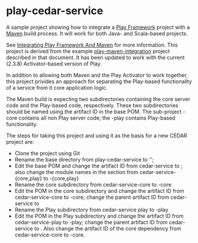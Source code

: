 # play-cedar-service

A sample project showing how to integrate a [Play Framework](http://www.playframework.com/) project with a [Maven](http://maven.apache.org/) build process. 
It will work for both Java- and Scala-based projects.

See [Integrating Play Framework And Maven](http://orrsella.com/2014/02/25/integrating-play-framework-and-maven/) for more information.
This project is derived from the example [play-maven-integration](https://github.com/orrsella/play-maven-integration) project described in that document.
It has been updated to work with the current (2.3.8) Activator-based version of Play.

In addition to allowing both Maven and the Play Activator to work together, this project privides an approach for separating 
the Play-based functionality of a service from it core application logic. 

The Maven build is expecting two subdirectories containing the core server code and the Play-based code, respectively.
These two subdirectories should be named using the artifact ID in the base POM.
The sub-project <artifactId>-core contains all non Play server code; the <artifactId>-play contains Play-based functionality.

The steps for taking this project and using it as the basis for a new CEDAR project are:

* Clone the project using Git
* Rename the base directory from play-cedar-service to '<new-service>';
* Edit the base POM and change the artifact ID from cedar-service to <new-service>;
  also change the module names in the <modules> section from cedar-service-{core,play} to <new-service>-{core,play}
* Rename the core subdirectory from cedar-service-core to <new-service>-core
* Edit the POM in the core subdirectory and change the artifact ID from cedar-service-core to <new-service>-core;
  change the parent artifact ID from cedar-service to <new-service>
* Rename the Play subdirectory from cedar-service play to <new-service>-play
* Edit the POM in the Play subdirectory and change the artifact ID from cedar-service-play to <new-service>-play;
  change the parent artifact ID from cedar-service to <new-service>. Also change the artifact ID of the core
  dependency from cedar-service-core to <new-service>-core.

